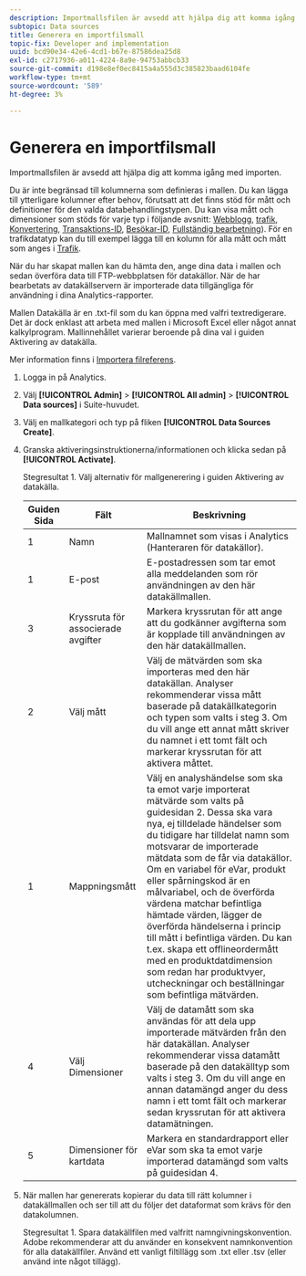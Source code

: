 ```yaml
---
description: Importmallsfilen är avsedd att hjälpa dig att komma igång med importen.
subtopic: Data sources
title: Generera en importfilsmall
topic-fix: Developer and implementation
uuid: bcd90e34-42e6-4cd1-b67e-87586dea25d8
exl-id: c2717936-a011-4224-8a9e-94753abbcb33
source-git-commit: d198e8ef0ec8415a4a555d3c385823baad6104fe
workflow-type: tm+mt
source-wordcount: '589'
ht-degree: 3%

---
```


# Generera en importfilsmall

Importmallsfilen är avsedd att hjälpa dig att komma igång med importen.

Du är inte begränsad till kolumnerna som definieras i mallen. Du kan lägga till ytterligare kolumner efter behov, förutsatt att det finns stöd för mått och definitioner för den valda databehandlingstypen. Du kan visa mått och dimensioner som stöds för varje typ i följande avsnitt: [Webblogg](/help/import/c-data-sources/c-datasrc-types/datasrc-web-log.md), [trafik](/help/import/c-data-sources/c-datasrc-types/datasrc-traffic.md), [Konvertering](/help/import/c-data-sources/c-datasrc-types/datasrc-conversion.md), [Transaktions-ID](/help/import/c-data-sources/c-datasrc-types/datasrc-transactionid.md), [Besökar-ID](/help/import/c-data-sources/c-datasrc-types/datasrc-visitorid.md), [Fullständig bearbetning](/help/import/c-data-sources/c-datasrc-types/datasrc-full-processing.md)). För en trafikdatatyp kan du till exempel lägga till en kolumn för alla mått och mått som anges i [Trafik](/help/import/c-data-sources/c-datasrc-types/datasrc-traffic.md).

När du har skapat mallen kan du hämta den, ange dina data i mallen och sedan överföra data till FTP-webbplatsen för datakällor. När de har bearbetats av datakällservern är importerade data tillgängliga för användning i dina Analytics-rapporter.

Mallen Datakälla är en .txt-fil som du kan öppna med valfri textredigerare. Det är dock enklast att arbeta med mallen i Microsoft Excel eller något annat kalkylprogram. Mallinnehållet varierar beroende på dina val i guiden Aktivering av datakälla.

Mer information finns i [Importera filreferens](/help/import/c-data-sources/datasrc-template/datasrc-import-file-reference.md).

1. Logga in på Analytics.
1. Välj **[!UICONTROL Admin]** > **[!UICONTROL All admin]** > **[!UICONTROL Data sources]** i Suite-huvudet.
1. Välj en mallkategori och typ på fliken **[!UICONTROL Data Sources Create]**.
1. Granska aktiveringsinstruktionerna/informationen och klicka sedan på **[!UICONTROL Activate]**.

   Stegresultat 1. Välj alternativ för mallgenerering i guiden Aktivering av datakälla.

   | Guiden Sida | Fält | Beskrivning |
   |--- |--- |--- |
   | 1 | Namn | Mallnamnet som visas i Analytics (Hanteraren för datakällor). |
   | 1 | E-post | E-postadressen som tar emot alla meddelanden som rör användningen av den här datakällmallen. |
   | 3 | Kryssruta för associerade avgifter | Markera kryssrutan för att ange att du godkänner avgifterna som är kopplade till användningen av den här datakällmallen. |
   | 2 | Välj mått | Välj de mätvärden som ska importeras med den här datakällan. Analyser rekommenderar vissa mått baserade på datakällkategorin och typen som valts i steg 3.  Om du vill ange ett annat mått skriver du namnet i ett tomt fält och markerar kryssrutan för att aktivera måttet. |
   | 1 | Mappningsmått | Välj en analyshändelse som ska ta emot varje importerat mätvärde som valts på guidesidan 2.  Dessa ska vara nya, ej tilldelade händelser som du tidigare har tilldelat namn som motsvarar de importerade mätdata som de får via datakällor.  Om en variabel för eVar, produkt eller spårningskod är en målvariabel, och de överförda värdena matchar befintliga hämtade värden, lägger de överförda händelserna i princip till mått i befintliga värden. Du kan t.ex. skapa ett offlineordermått med en produktdatdimension som redan har produktvyer, utcheckningar och beställningar som befintliga mätvärden. |
   | 4 | Välj Dimensioner | Välj de datamått som ska användas för att dela upp importerade mätvärden från den här datakällan. Analyser rekommenderar vissa datamått baserade på den datakälltyp som valts i steg 3.  Om du vill ange en annan datamängd anger du dess namn i ett tomt fält och markerar sedan kryssrutan för att aktivera datamätningen. |
   | 5 | Dimensioner för kartdata | Markera en standardrapport eller eVar som ska ta emot varje importerad datamängd som valts på guidesidan 4. |

1. När mallen har genererats kopierar du data till rätt kolumner i datakällmallen och ser till att du följer det dataformat som krävs för den datakolumnen.

   Stegresultat 1. Spara datakällfilen med valfritt namngivningskonvention. Adobe rekommenderar att du använder en konsekvent namnkonvention för alla datakällfiler. Använd ett vanligt filtillägg som .txt eller .tsv (eller använd inte något tillägg).
